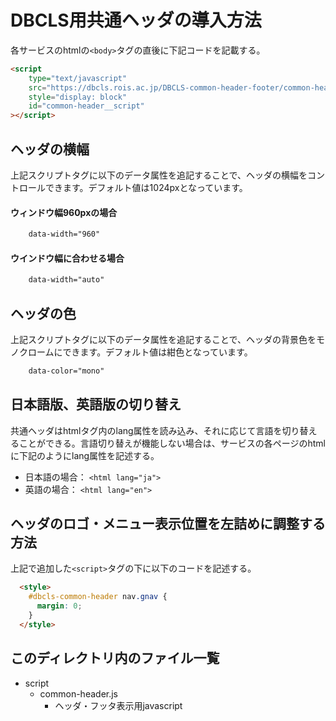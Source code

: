 # DBCLS用共通ヘッダの導入方法
各サービスのhtmlの`<body>`タグの直後に下記コードを記載する。

``` html
<script
	type="text/javascript"
	src="https://dbcls.rois.ac.jp/DBCLS-common-header-footer/common-header/script/common-header.js"
	style="display: block"
	id="common-header__script"
></script>
```


## ヘッダの横幅
上記スクリプトタグに以下のデータ属性を追記することで、ヘッダの横幅をコントロールできます。デフォルト値は1024pxとなっています。

#### ウィンドウ幅960pxの場合
``` html
	data-width="960"
```

#### ウインドウ幅に合わせる場合
``` html
	data-width="auto"
```


## ヘッダの色
上記スクリプトタグに以下のデータ属性を追記することで、ヘッダの背景色をモノクロームにできます。デフォルト値は紺色となっています。

``` html
	data-color="mono"
```


## 日本語版、英語版の切り替え
共通ヘッダはhtmlタグ内のlang属性を読み込み、それに応じて言語を切り替えることができる。言語切り替えが機能しない場合は、サービスの各ページのhtmlに下記のようにlang属性を記述する。

- 日本語の場合： `<html lang="ja">`
- 英語の場合： `<html lang="en">`

## ヘッダのロゴ・メニュー表示位置を左詰めに調整する方法
上記で追加した`<script>`タグの下に以下のコードを記述する。

``` html
  <style>
    #dbcls-common-header nav.gnav {
      margin: 0;
    }
  </style>
```

## このディレクトリ内のファイル一覧
  - script
      - common-header.js
        - ヘッダ・フッタ表示用javascript
